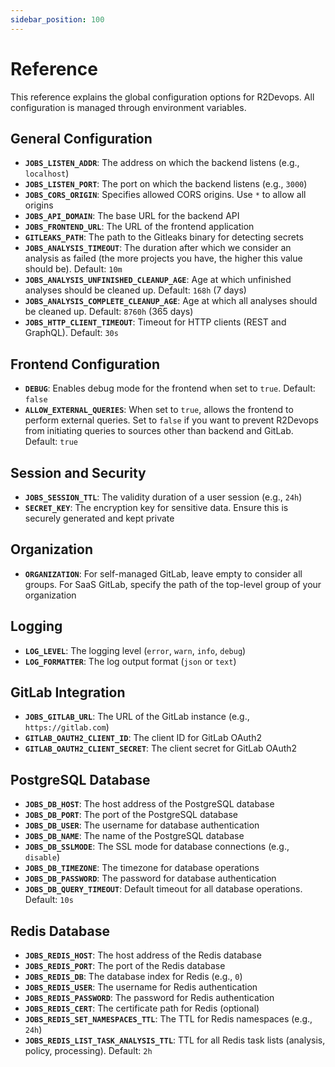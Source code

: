 ```yaml
---
sidebar_position: 100
---
```


# Reference

This reference explains the global configuration options for R2Devops. All configuration is managed through environment variables.

## General Configuration

- **`JOBS_LISTEN_ADDR`**: The address on which the backend listens (e.g., `localhost`)
- **`JOBS_LISTEN_PORT`**: The port on which the backend listens (e.g., `3000`)
- **`JOBS_CORS_ORIGIN`**: Specifies allowed CORS origins. Use `*` to allow all origins
- **`JOBS_API_DOMAIN`**: The base URL for the backend API
- **`JOBS_FRONTEND_URL`**: The URL of the frontend application
- **`GITLEAKS_PATH`**: The path to the Gitleaks binary for detecting secrets
- **`JOBS_ANALYSIS_TIMEOUT`**: The duration after which we consider an analysis as failed (the more projects you have, the higher this value should be). Default: `10m`
- **`JOBS_ANALYSIS_UNFINISHED_CLEANUP_AGE`**: Age at which unfinished analyses should be cleaned up. Default: `168h` (7 days)
- **`JOBS_ANALYSIS_COMPLETE_CLEANUP_AGE`**: Age at which all analyses should be cleaned up. Default: `8760h` (365 days)
- **`JOBS_HTTP_CLIENT_TIMEOUT`**: Timeout for HTTP clients (REST and GraphQL). Default: `30s`

## Frontend Configuration

- **`DEBUG`**: Enables debug mode for the frontend when set to `true`. Default: `false`
- **`ALLOW_EXTERNAL_QUERIES`**: When set to `true`, allows the frontend to perform external queries. Set to `false` if you want to prevent R2Devops from initiating queries to sources other than backend and GitLab. Default: `true`

## Session and Security

- **`JOBS_SESSION_TTL`**: The validity duration of a user session (e.g., `24h`)
- **`SECRET_KEY`**: The encryption key for sensitive data. Ensure this is securely generated and kept private

## Organization

- **`ORGANIZATION`**: For self-managed GitLab, leave empty to consider all groups. For SaaS GitLab, specify the path of the top-level group of your organization

## Logging

- **`LOG_LEVEL`**: The logging level (`error`, `warn`, `info`, `debug`)
- **`LOG_FORMATTER`**: The log output format (`json` or `text`)

## GitLab Integration

- **`JOBS_GITLAB_URL`**: The URL of the GitLab instance (e.g., `https://gitlab.com`)
- **`GITLAB_OAUTH2_CLIENT_ID`**: The client ID for GitLab OAuth2
- **`GITLAB_OAUTH2_CLIENT_SECRET`**: The client secret for GitLab OAuth2

## PostgreSQL Database

- **`JOBS_DB_HOST`**: The host address of the PostgreSQL database
- **`JOBS_DB_PORT`**: The port of the PostgreSQL database
- **`JOBS_DB_USER`**: The username for database authentication
- **`JOBS_DB_NAME`**: The name of the PostgreSQL database
- **`JOBS_DB_SSLMODE`**: The SSL mode for database connections (e.g., `disable`)
- **`JOBS_DB_TIMEZONE`**: The timezone for database operations
- **`JOBS_DB_PASSWORD`**: The password for database authentication
- **`JOBS_DB_QUERY_TIMEOUT`**: Default timeout for all database operations. Default: `10s`

## Redis Database

- **`JOBS_REDIS_HOST`**: The host address of the Redis database
- **`JOBS_REDIS_PORT`**: The port of the Redis database
- **`JOBS_REDIS_DB`**: The database index for Redis (e.g., `0`)
- **`JOBS_REDIS_USER`**: The username for Redis authentication
- **`JOBS_REDIS_PASSWORD`**: The password for Redis authentication
- **`JOBS_REDIS_CERT`**: The certificate path for Redis (optional)
- **`JOBS_REDIS_SET_NAMESPACES_TTL`**: The TTL for Redis namespaces (e.g., `24h`)
- **`JOBS_REDIS_LIST_TASK_ANALYSIS_TTL`**: TTL for all Redis task lists (analysis, policy, processing). Default: `2h`
